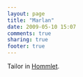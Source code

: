 ```yaml
---
layout: page
title: "Marlan"
date: 2009-05-10 15:07
comments: true
sharing: true
footer: true
---
```

Tailor in [Hommlet](/places/hommlet.html).